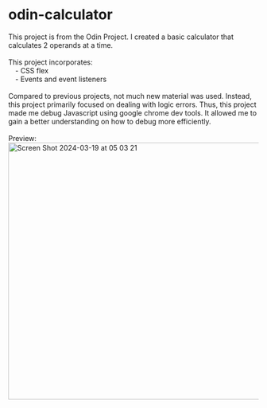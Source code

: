 # odin-calculator

This project is from the Odin Project. I created a basic calculator that calculates 2 operands at a time.<br>
<br>
This project incorporates:<br>
&emsp;- CSS flex<br>
&emsp;- Events and event listeners<br>
<br>
Compared to previous projects, not much new material was used. Instead, this project primarily focused on dealing with logic errors. Thus, this project made me debug Javascript using google chrome dev tools. It allowed me to gain a better understanding on how to debug more efficiently.<br>
<br>
Preview:<br>
<img width="516" alt="Screen Shot 2024-03-19 at 05 03 21" src="https://github.com/cocoxcomputerscience/odin-calculator/assets/120235563/d896d66c-cfba-4874-8e03-14e48e12f38e">
